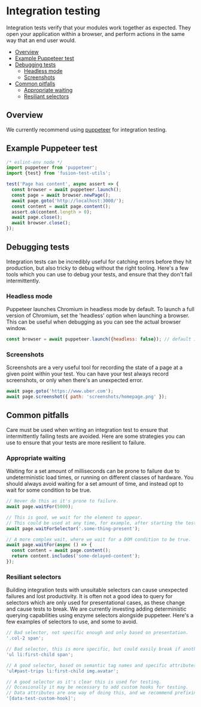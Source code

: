 # Integration testing

Integration tests verify that your modules work together as expected. They open your application within a browser, and perform actions in the same way that an end user would.

* [Overview](#overview)
* [Example Puppeteer test](#example-puppeteer-test)
* [Debugging tests](#debugging-tests)
  * [Headless mode](#headless-mode)
  * [Screenshots](#screenshots)
* [Common pitfalls](#common-pitfalls)
  * [Appropriate waiting](#appropriate-waiting)
  * [Resiliant selectors](#resiliant-selectors)

## Overview

We currently recommend using [puppeteer](https://github.com/GoogleChrome/puppeteer) for integration testing.

## Example Puppeteer test

```js
/* eslint-env node */
import puppeteer from 'puppeteer';
import {test} from 'fusion-test-utils';

test('Page has content', async assert => {
  const browser = await puppeteer.launch();
  const page = await browser.newPage();
  await page.goto('http://localhost:3000/');
  const content = await page.content();
  assert.ok(content.length > 0);
  await page.close();
  await browser.close();
});
```

## Debugging tests

Integration tests can be incredibly useful for catching errors before they hit production, but also tricky to debug without the right tooling. Here's a few tools which you can use to debug your tests, and ensure that they don't fail intermittently.

### Headless mode

Puppeteer launches Chromium in headless mode by default. To launch a full version of Chromium, set the 'headless' option when launching a browser. This can be useful when debugging as you can see the actual browser window.

```js
const browser = await puppeteer.launch({headless: false}); // default is true
```

### Screenshots

Screenshots are a very useful tool for recording the state of a page at a given point within your test. You can have your test always record screenshots, or only when there's an unexpected error.

```js
await page.goto('https://www.uber.com');
await page.screenshot({ path: 'screenshots/homepage.png' });
```

## Common pitfalls

Care must be used when writing an integration test to ensure that intermittently failing tests are avoided. Here are some strategies you can use to ensure that your tests are more resilient to failure.

### Appropriate waiting

Waiting for a set amount of milliseconds can be prone to failure due to undeterministic load times, or running on different classes of hardware. You should always avoid waiting for a set amount of time, and instead opt to wait for some condition to be true.

```js
// Never do this as it's prone to failure.
await page.waitFor(5000);

// This is good, we wait for the element to appear.
// This could be used at any time, for example, after starting the test or clicking on a link.
await page.waitForSelector('.some-thing-present');

// A more complex wait, where we wait for a DOM condition to be true.
await page.waitFor(async () => {
  const content = await page.content();
  return content.includes('some-delayed-content');
});
```

### Resiliant selectors

Building integration tests with unsuitable selectors can cause unexpected failures and lost productivity. It is often not a good idea to query for selectors which are only used for presentational cases, as these change and cause tests to break. We are currently investing adding deterministic querying capabilities using enzyme selectors alongside puppeteer. Here's a few examples of selectors to use, and some to avoid.

```js
// Bad selector, not specific enough and only based on presentation.
'.col-2 span';

// Bad selector, this is more specific, but could easily break if another list was added to the page.
'ul li:first-child span';

// A good selector, based on semantic tag names and specific attributes.
'ul#past-trips li:first-child img.avatar';

// A good selector as it's clear this is used for testing.
// Occasionally it may be necessary to add custom hooks for testing.
// Data attributes are one way of doing this, and we recommend prefixing with `data-test-`
'[data-test-custom-hook]';
```
